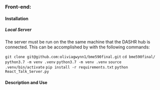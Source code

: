 ### Front-end: 
#### Installation
##### Local Server
The server must be run on the the same machine that the DASHR hub is connected. This can be accomplished by with the following commands:

`git clone git@github.com:oliviagwynn1/bme590final.git`
`cd bme590final/`
`python3.7 -m venv .venv`
`python3.7 -m venv .venv`
`source .venv/bin/activate`
`pip install -r requirements.txt`
`python React_Talk_Server.py`

#### Description and Use
